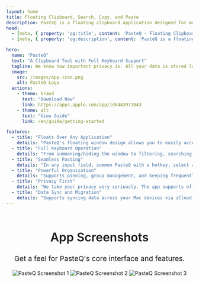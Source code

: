 ```yaml
---
layout: home
title: Floating Clipboard, Search, Copy, and Paste
description: PasteQ is a floating clipboard application designed for macOS that supports pure keyboard operation, allowing you to efficiently search, copy, and paste without a mouse. All data is stored locally, prioritizing your privacy.
head:
  - [meta, { property: 'og:title', content: 'PasteQ - Floating Clipboard, Search, Copy, and Paste' }]
  - [meta, { property: 'og:description', content: 'PasteQ is a floating clipboard application designed for macOS that supports pure keyboard operation, allowing you to efficiently search, copy, and paste without a mouse. All data is stored locally, prioritizing your privacy.' }]

hero:
  name: "PasteQ"
  text: "A Clipboard Tool with Full Keyboard Support"
  tagline: We know how important privacy is. All your data is stored locally.
  image:
    src: /images/app-icon.png
    alt: PasteQ Logo
  actions:
    - theme: brand
      text: "Download Now"
      link: https://apps.apple.com/app/id6443971843
    - theme: alt
      text: "View Guide"
      link: /en/guide/getting-started

features:
  - title: "Floats Over Any Application"
    details: "PasteQ's floating window design allows you to easily access your clipboard history from within any application, eliminating the need to switch windows and greatly improving your workflow."
  - title: "Full Keyboard Operation"
    details: "From summoning/hiding the window to filtering, searching, copying, and pasting records, every action can be done with hotkeys. The bottom bar intelligently displays available hotkeys, so you only need to remember one global hotkey to get started."
  - title: "Seamless Pasting"
    details: "In any input field, summon PasteQ with a hotkey, select a record, and paste it directly, without interrupting your current typing flow."
  - title: "Powerful Organization"
    details: "Supports pinning, group management, and keeping frequently used items at the top. Whether it's code snippets, common phrases, screenshots, or URLs, you can easily categorize them for quick access."
  - title: "Privacy First"
    details: "We take your privacy very seriously. The app supports offline recognition and encryption of private content, and all data is encrypted and stored locally by default. PasteQ makes no network calls, except when you choose to preview a URL."
  - title: "Data Sync and Migration"
    details: "Supports syncing data across your Mac devices via iCloud, and also supports free data import and export, giving you complete control over your data."
---
```


<div style="text-align: center; margin-top: 4rem;">
  <h2 style="font-size: 2rem; font-weight: 600;">App Screenshots</h2>
  <p style="margin-top: 1rem; font-size: 1.2rem;">Get a feel for PasteQ's core interface and features.</p>
  <div class="screenshot-gallery">
    <img src="/images/screenshots/en.png" alt="PasteQ Screenshot 1">
    <img src="/images/screenshots/en-setting1.png" alt="PasteQ Screenshot 2">
    <img src="/images/screenshots/en-setting2.png" alt="PasteQ Screenshot 3">
  </div>
</div>
